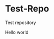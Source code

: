 # Test-Repo
Test repository
<html>
<title>Hello World ISC-2 testing</title>
<body>
Hello world
</body>
</html>
